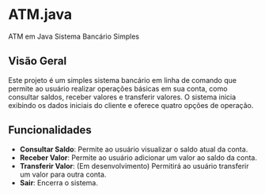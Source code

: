 # ATM.java
ATM em Java
 Sistema Bancário Simples

## Visão Geral

Este projeto é um simples sistema bancário em linha de comando que permite ao usuário realizar operações básicas em sua conta, como consultar saldos, receber valores e transferir valores. O sistema inicia exibindo os dados iniciais do cliente e oferece quatro opções de operação.

## Funcionalidades

- **Consultar Saldo**: Permite ao usuário visualizar o saldo atual da conta.
- **Receber Valor**: Permite ao usuário adicionar um valor ao saldo da conta.
- **Transferir Valor**: (Em desenvolvimento) Permitirá ao usuário transferir um valor para outra conta.
- **Sair**: Encerra o sistema.

